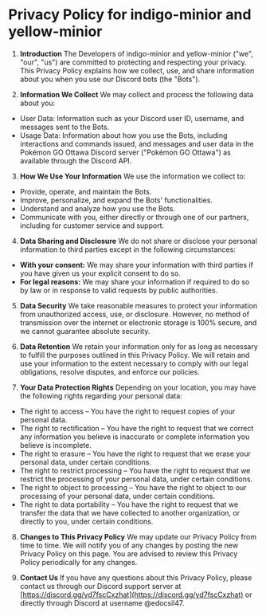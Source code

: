 # Privacy Policy for indigo-minior and yellow-minior

1. **Introduction** The Developers of indigo-minior and yellow-minior ("we", "our", "us") are committed to protecting and respecting your privacy. This Privacy Policy explains how we collect, use, and share information about you when you use our Discord bots (the "Bots").

2. **Information We Collect** We may collect and process the following data about you:
  - User Data: Information such as your Discord user ID, username, and messages sent to the Bots.
  - Usage Data: Information about how you use the Bots, including interactions and commands issued, and messages and user data in the Pokémon GO Ottawa Discord server ("Pokémon GO Ottawa") as available through the Discord API.

3. **How We Use Your Information** We use the information we collect to:
  - Provide, operate, and maintain the Bots.
  - Improve, personalize, and expand the Bots' functionalities.
  - Understand and analyze how you use the Bots.
  - Communicate with you, either directly or through one of our partners, including for customer service and support.

4. **Data Sharing and Disclosure** We do not share or disclose your personal information to third parties except in the following circumstances:
  - **With your consent:** We may share your information with third parties if you have given us your explicit consent to do so.
  - **For legal reasons:** We may share your information if required to do so by law or in response to valid requests by public authorities.

5. **Data Security** We take reasonable measures to protect your information from unauthorized access, use, or disclosure. However, no method of transmission over the internet or electronic storage is 100% secure, and we cannot guarantee absolute security.

6. **Data Retention** We retain your information only for as long as necessary to fulfill the purposes outlined in this Privacy Policy. We will retain and use your information to the extent necessary to comply with our legal obligations, resolve disputes, and enforce our policies.

7. **Your Data Protection Rights** Depending on your location, you may have the following rights regarding your personal data:
  - The right to access – You have the right to request copies of your personal data.
  - The right to rectification – You have the right to request that we correct any information you believe is inaccurate or complete information you believe is incomplete.
  - The right to erasure – You have the right to request that we erase your personal data, under certain conditions.
  - The right to restrict processing – You have the right to request that we restrict the processing of your personal data, under certain conditions.
  - The right to object to processing – You have the right to object to our processing of your personal data, under certain conditions.
  - The right to data portability – You have the right to request that we transfer the data that we have collected to another organization, or directly to you, under certain conditions.

8. **Changes to This Privacy Policy** We may update our Privacy Policy from time to time. We will notify you of any changes by posting the new Privacy Policy on this page. You are advised to review this Privacy Policy periodically for any changes.

9. **Contact Us** If you have any questions about this Privacy Policy, please contact us through our Discord support server at [https://discord.gg/yd7fscCxzhat](https://discord.gg/yd7fscCxzhat) or directly through Discord at username @edocsil47.
